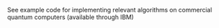 See example code for implementing relevant algorithms on commercial quantum computers (available through IBM)
